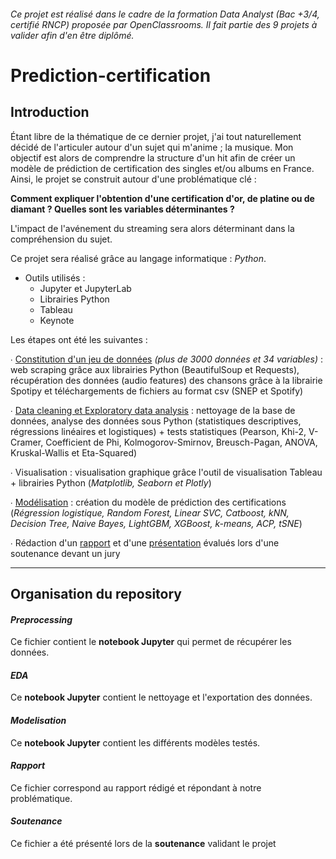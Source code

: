 ###### _Ce projet est réalisé dans le cadre de la formation Data Analyst (Bac +3/4, certifié RNCP) proposée par OpenClassrooms. Il fait partie des 9 projets à valider afin d'en être diplômé_.

# Prediction-certification

## Introduction

Étant libre de la thématique de ce dernier projet, j'ai tout naturellement décidé de l'articuler autour d'un sujet qui m'anime ; la musique. Mon objectif est alors de comprendre la structure d'un hit afin de créer un modèle de prédiction de certification des singles et/ou albums en France. Ainsi, le projet se construit autour d'une problématique clé :   

  **Comment expliquer l'obtention d'une certification d'or, de platine ou de diamant ? Quelles sont les variables déterminantes ?**        

L'impact de l'avénement du streaming sera alors déterminant dans la compréhension du sujet.

Ce projet sera réalisé grâce au langage informatique : _Python_.

* Outils utilisés :
  * Jupyter et JupyterLab
  * Librairies Python
  * Tableau
  * Keynote

Les étapes ont été les suivantes :  

∙ [Constitution d'un jeu de données](https://github.com/anissalaza/Prediction-certification/blob/9cb6facffef0e67f72659c7ee461291fa5660141/Preprocessing.ipynb) _(plus de 3000 données et 34 variables)_ : web scraping grâce aux librairies Python (BeautifulSoup et Requests), récupération des données (audio features) des chansons grâce à la librairie Spotipy et téléchargements de fichiers au format csv (SNEP et Spotify)  

∙ [Data cleaning et Exploratory data analysis](https://github.com/anissalaza/Prediction-certification/blob/cb9772cd8309f12f8a22929b02f6a701cf39564b/EDA.ipynb) : nettoyage de la base de données, analyse des données sous Python (statistiques descriptives, régressions linéaires et logistiques) + tests statistiques (Pearson, Khi-2, V-Cramer, Coefficient de Phi, Kolmogorov-Smirnov, Breusch-Pagan, ANOVA, Kruskal-Wallis et Eta-Squared)

∙ Visualisation : visualisation graphique grâce l'outil de visualisation Tableau + librairies Python (_Matplotlib, Seaborn et Plotly_) 

∙ [Modélisation](https://github.com/anissalaza/Prediction-certification/blob/e655743ceb6b74b9a2946a69a914ff3f90daa206/Modelisation.ipynb) : création du modèle de prédiction des certifications (_Régression logistique, Random Forest, Linear SVC, Catboost, kNN, Decision Tree, Naive Bayes, LightGBM, XGBoost, k-means, ACP, tSNE_)

∙ Rédaction d'un [rapport](https://github.com/anissalaza/Prediction-certification/blob/cb9772cd8309f12f8a22929b02f6a701cf39564b/Rapport.pdf) et d'une [présentation](https://github.com/anissalaza/Prediction-certification/blob/main/Soutenance.pdf) évalués lors d'une soutenance devant un jury

-----------------------------------------------

## Organisation du repository

#### *Preprocessing*
Ce fichier contient le **notebook Jupyter** qui permet de récupérer les données.

#### *EDA*
Ce **notebook Jupyter** contient le nettoyage et l'exportation des données.

#### *Modelisation*
Ce **notebook Jupyter** contient les différents modèles testés.

#### *Rapport*
Ce fichier correspond au rapport rédigé et répondant à notre problématique.

#### *Soutenance*
Ce fichier a été présenté lors de la **soutenance** validant le projet
